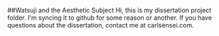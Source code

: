 ##Watsuji and the Aesthetic Subject
Hi, this is my dissertation project folder. I'm syncing it to github for some reason or another. If you have questions about the dissertation, contact me at carlsensei.com.
